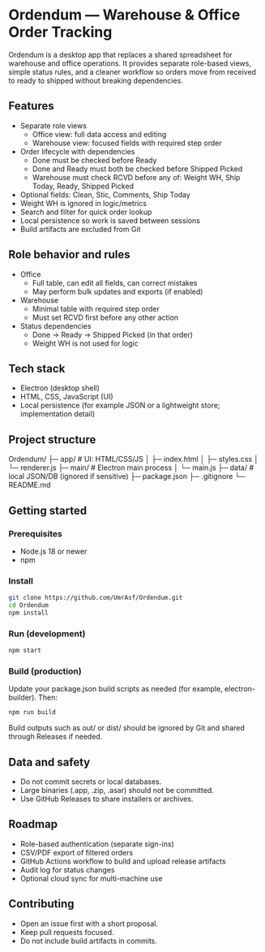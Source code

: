 # Ordendum — Warehouse & Office Order Tracking

Ordendum is a desktop app that replaces a shared spreadsheet for warehouse and office operations. It provides separate role-based views, simple status rules, and a cleaner workflow so orders move from received to ready to shipped without breaking dependencies.

## Features

- Separate role views
  - Office view: full data access and editing
  - Warehouse view: focused fields with required step order
- Order lifecycle with dependencies
  - Done must be checked before Ready
  - Done and Ready must both be checked before Shipped Picked
  - Warehouse must check RCVD before any of: Weight WH, Ship Today, Ready, Shipped Picked
- Optional fields: Clean, Stic, Comments, Ship Today
- Weight WH is ignored in logic/metrics
- Search and filter for quick order lookup
- Local persistence so work is saved between sessions
- Build artifacts are excluded from Git

## Role behavior and rules

- Office
  - Full table, can edit all fields, can correct mistakes
  - May perform bulk updates and exports (if enabled)
- Warehouse
  - Minimal table with required step order
  - Must set RCVD first before any other action
- Status dependencies
  - Done → Ready → Shipped Picked (in that order)
  - Weight WH is not used for logic

## Tech stack

- Electron (desktop shell)
- HTML, CSS, JavaScript (UI)
- Local persistence (for example JSON or a lightweight store; implementation detail)

## Project structure

Ordendum/
├─ app/                  # UI: HTML/CSS/JS
│  ├─ index.html
│  ├─ styles.css
│  └─ renderer.js
├─ main/                 # Electron main process
│  └─ main.js
├─ data/                 # local JSON/DB (ignored if sensitive)
├─ package.json
├─ .gitignore
└─ README.md

## Getting started

### Prerequisites
- Node.js 18 or newer
- npm

### Install
```bash
git clone https://github.com/UmrAsf/Ordendum.git
cd Ordendum
npm install
````

### Run (development)

```bash
npm start
```

### Build (production)

Update your package.json build scripts as needed (for example, electron-builder). Then:

```bash
npm run build
```

Build outputs such as out/ or dist/ should be ignored by Git and shared through Releases if needed.

## Data and safety

* Do not commit secrets or local databases.
* Large binaries (.app, .zip, .asar) should not be committed.
* Use GitHub Releases to share installers or archives.

## Roadmap

* Role-based authentication (separate sign-ins)
* CSV/PDF export of filtered orders
* GitHub Actions workflow to build and upload release artifacts
* Audit log for status changes
* Optional cloud sync for multi-machine use

## Contributing

* Open an issue first with a short proposal.
* Keep pull requests focused.
* Do not include build artifacts in commits.
